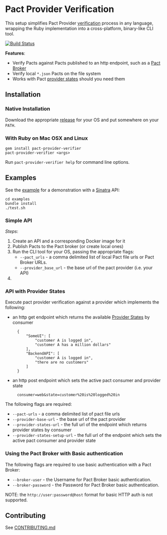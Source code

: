 # Pact Provider Verification

This setup simplifies Pact Provider [verification](https://docs.pact.io/documentation/verifying_pacts.html)
process in any language, wrapping the Ruby implementation into a cross-platform,
binary-like CLI tool.

[![Build Status](https://travis-ci.org/pact-foundation/pact-provider-verifier.svg?branch=master)](https://travis-ci.org/pact-foundation/pact-provider-verifier)

**Features**:

* Verify Pacts against Pacts published to an http endpoint, such as a [Pact Broker](https://github.com/pact-foundation/pact_broker)
* Verify local `*.json` Pacts on the file system
* Works with Pact [provider states](https://docs.pact.io/documentation/provider_states.html) should you need them

## Installation

### Native Installation

Download the appropriate [release](https://github.com/pact-foundation/pact-provider-verifier/releases)
for your OS and put somewhere on your `PATH`.

### With Ruby on Mac OSX and Linux

```
gem install pact-provider-verifier
pact-provider-verifier <args>
```

Run `pact-provider-verifier help` for command line options.

## Examples

See the [example](examples) for a demonstration with a [Sinatra](http://www.sinatrarb.com/) API:

```
cd examples
bundle install
./test.sh
```

### Simple API

*Steps*:

1. Create an API and a corresponding Docker image for it
1. Publish Pacts to the Pact broker (or create local ones)
1. Run the CLI tool for your OS, passing the appropriate flags:
   * `--pact_urls` - a comma delimited list of local Pact file urls or Pact Broker URLs.
   * `--provider_base_url` - the base url of the pact provider (i.e. your API)
1.

### API with Provider States

Execute pact provider verification against a provider which implements the following:

* an http get endpoint which returns the available [Provider States](https://docs.pact.io/documentation/provider_states.html) by consumer

		{
			"SomeUI": [
				"customer A is logged in",
				"customer A has a million dollars"
			],
			"BackendAPI": [
				"customer A is logged in",
				"there are no customers"
			]
		}

* an http post endpoint which sets the active pact consumer and provider state

		consumer=web&state=customer%20is%20logged%20in

The following flags are required:

* `--pact-urls` - a comma delimited list of pact file urls
* `--provider-base-url` - the base url of the pact provider
* `--provider-states-url` - the full url of the endpoint which returns provider states by consumer
* `--provider-states-setup-url` - the full url of the endpoint which sets the active pact consumer and provider state

### Using the Pact Broker with Basic authentication

The following flags are required to use basic authentication with a Pact Broker:

* `--broker-user` - the Username for Pact Broker basic authentication.
* `--broker-password` - the Password for Pact Broker basic authentication.

NOTE: the `http://user:password@host` format  for basic HTTP auth is not supported.

## Contributing

See [CONTRIBUTING.md](/CONTRIBUTING.md)

[pact]: https://github.com/realestate-com-au/pact
[releases]: https://github.com/bethesque/pact-mock_service/releases
[javascript]: https://github.com/DiUS/pact-consumer-js-dsl
[pact-dev]: https://groups.google.com/forum/#!forum/pact-dev
[windows]: https://github.com/bethesque/pact-mock_service/wiki/Building-a-Windows-standalone-executable
[install-windows]: https://github.com/bethesque/pact-mock_service/wiki/Installing-the-pact-mock_service-gem-on-Windows
[why-generated]: https://github.com/realestate-com-au/pact/wiki/FAQ#why-are-the-pacts-generated-and-not-static
